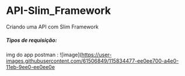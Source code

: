 # API-Slim_Framework
Criando uma API com Slim Framework
##### Tipos de requisição:
img do app postman :
![image](https://user-images.githubusercontent.com/61506849/115834477-ee0ee700-a4e0-11eb-9ee0-ee0ee0e